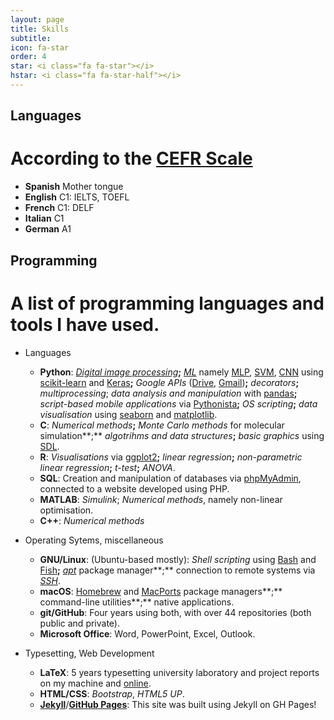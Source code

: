 ```yaml
---
layout: page 
title: Skills
subtitle: 
icon: fa-star
order: 4
star: <i class="fa fa-star"></i> 
hstar: <i class="fa fa-star-half"></i> 
---
```


## Languages
# According to the [CEFR Scale](https://www.coe.int/en/web/common-european-framework-reference-languages/level-descriptions)
- **Spanish** Mother tongue 
- **English** C1: IELTS, TOEFL
- **French** C1: DELF
- **Italian** C1
- **German** A1

## Programming 
# A list of programming languages and tools I have used.
- Languages
    - **Python**: [_Digital image processing_](https://en.wikipedia.org/wiki/Digital_image_processing)**;** 
[_ML_](https://en.wikipedia.org/wiki/Machine_learning) 
namely [MLP](https://en.wikipedia.org/wiki/Multilayer_perceptron), [SVM](https://en.wikipedia.org/wiki/Support-vector_machine), [CNN](https://en.wikipedia.org/wiki/Convolutional_neural_network) 
using [scikit-learn](https://scikit-learn.org/stable/index.html) 
and [Keras](https://keras.io/)**;** 
_Google APIs_ ([Drive](https://developers.google.com/drive/), [Gmail](https://developers.google.com/gmail/api/))**;** 
_decorators_**;** _multiprocessing_; 
_data analysis and manipulation_ with [pandas](https://pandas.pydata.org/)**;**
_script-based mobile applications_ via [Pythonista](https://omz-software.com/pythonista/)**;**
_OS scripting_**;**
_data visualisation_  using [seaborn](https://seaborn.pydata.org/) and [matplotlib](https://matplotlib.org/).
    - **C**: _Numerical methods_**;** 
 _Monte Carlo methods_ for molecular simulation**;** 
_algotrihms and data structures_**;**
_basic graphics_ using [SDL](https://www.libsdl.org/).
    - **R**: _Visualisations_ via [ggplot2](https://ggplot2.tidyverse.org/index.html)**;**
_linear regression_**;** _non-parametric linear regression_**;**
_t-test_**;** _ANOVA_. 
    - **SQL**: Creation and manipulation of databases via [phpMyAdmin](https://www.phpmyadmin.net/), connected to a website developed using PHP.  
    - **MATLAB**: _Simulink_; _Numerical methods_, namely non-linear optimisation.
    - **C++**: _Numerical methods_

- Operating Sytems, miscellaneous
    - **GNU/Linux**: (Ubuntu-based mostly): _Shell scripting_ using [Bash](https://www.gnu.org/software/bash/) and [Fish](https://fishshell.com/)**;**
[_apt_](https://en.wikipedia.org/wiki/APT_(software)) package manager**;**
connection to remote systems via [_SSH_](https://en.wikipedia.org/wiki/Secure_Shell).
    - **macOS**: [Homebrew](https://brew.sh/) and [MacPorts](https://ports.macports.org/) package managers**;** command-line utilities**;** native applications.
    - **git/GitHub**: Four years using both, with over 44 repositories (both public and private).  
    - **Microsoft Office**: Word, PowerPoint, Excel, Outlook.

- Typesetting, Web Development
    - **LaTeX**: 5 years typesetting university laboratory and project reports on my machine and [online](https://www.overleaf.com/).
    - **HTML/CSS**: _Bootstrap_, _HTML5 UP_.
    - [**Jekyll**](https://jekyllrb.com/)/[**GitHub Pages**](https://pages.github.com/): This site was built using Jekyll on GH Pages!

